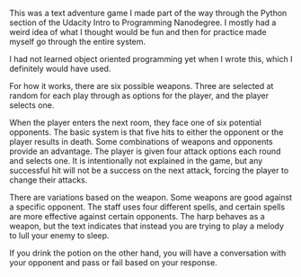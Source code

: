 This was a text adventure game I made part of the way through the Python
section of the Udacity Intro to Programming Nanodegree. I mostly had a weird
idea of what I thought would be fun and then for practice made myself go
through the entire system.

I had not learned object oriented programming yet when I wrote this, which I
definitely would have used.

For how it works, there are six possible weapons. Three are selected at random
for each play through as options for the player, and the player selects one.

When the player enters the next room, they face one of six potential opponents.
The basic system is that five hits to either the opponent or the player results
in death. Some combinations of weapons and opponents provide an advantage. The
player is given four attack options each round and selects one. It is
intentionally not explained in the game, but any successful hit will not be a
success on the next attack, forcing the player to change their attacks.

There are variations based on the weapon. Some weapons are good against a
specific opponent. The staff uses four different spells, and certain spells
are more effective against certain opponents. The harp behaves as a weapon,
but the text indicates that instead you are trying to play a melody to lull
your enemy to sleep.

If you drink the potion on the other hand, you will have a conversation with
your opponent and pass or fail based on your response.
